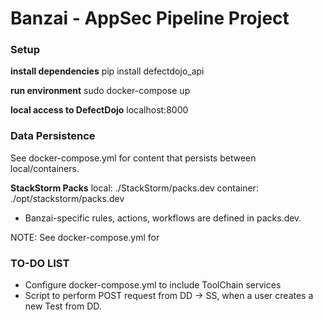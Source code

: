 # Banzai - AppSec Pipeline Project


### Setup

__install dependencies__
pip install defectdojo_api

__run environment__
sudo docker-compose up

__local access to DefectDojo__
localhost:8000

### Data Persistence

See docker-compose.yml for content that persists between local/containers.


__StackStorm Packs__
local: ./StackStorm/packs.dev
container: ./opt/stackstorm/packs.dev
* Banzai-specific rules, actions, workflows are defined in packs.dev.

NOTE: See docker-compose.yml for 

### TO-DO LIST ###

* Configure docker-compose.yml to include ToolChain services
* Script to perform POST request from DD -> SS, when a user creates a new Test from DD.
